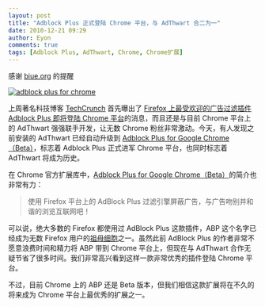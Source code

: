 ```yaml
---
layout: post
title: "Adblock Plus 正式登陆 Chrome 平台，与 AdThwart 合二为一"
date: 2010-12-21 09:29
author: Eyon
comments: true
tags: [Adblock Plus, AdThwart, Chrome, Chrome扩展]
---
```

感谢 [biue.org](http://biue.org) 的提醒

<a href="http://img.chromi.org/2010/12/adblock-plus-for-chrome.png">![](http://img.chromi.org/2010/12/adblock-plus-for-chrome.png "adblock plus for chrome")</a>

上周著名科技博客 [TechCrunch](http://techcrunch.com/2010/12/15/adblock-plus-chrome/) 首先曝出了 [Firefox 上最受欢迎的广告过滤插件 Adblock Plus 即将登陆 Chrome 平台](http://www.chromi.org/archives/9512)的消息，而且还是与目前 Chrome 平台上的 AdThwart 强强联手开发，让无数 Chrome 粉丝非常激动。今天，有人发现之前安装的 AdThwart 已经自动升级到 
[Adblock Plus for Google Chrome（Beta）](https://chrome.google.com/webstore/detail/cfhdojbkjhnklbpkdaibdccddilifddb#)，标志着 Adblock Plus 正式进军 Chrome 平台，也同时标志着  AdThwart 将成为历史。

在 Chrome 官方扩展库中，[Adblock Plus for Google Chrome（Beta）](https://chrome.google.com/webstore/detail/cfhdojbkjhnklbpkdaibdccddilifddb#)的简介也非常有力：



>使用 Firefox 平台上的 AdBlock Plus 过滤引擎屏蔽广告，与广告吻别并和谐的浏览互联网吧！



可以说，绝大多数的 Firefox 都使用过 AdBlock Plus 这款插件，ABP 这个名字已经成为无数 Firefox 用户的[祖母细胞](http://en.wikipedia.org/wiki/Grandmother_cell)之一。虽然此前 AdBlock Plus 的作者非常不愿意浪费时间和精力将 ABP 带到 Chrome 平台上，但现在与 AdThwart 合作无疑节省了很多时间。我们非常高兴看到这样一款非常优秀的插件登陆 Chrome 平台。

不过，目前 Chrome 上的 ABP 还是 Beta 版本，但我们相信这款扩展将在不久的将来成为 Chrome 平台上最优秀的扩展之一。





